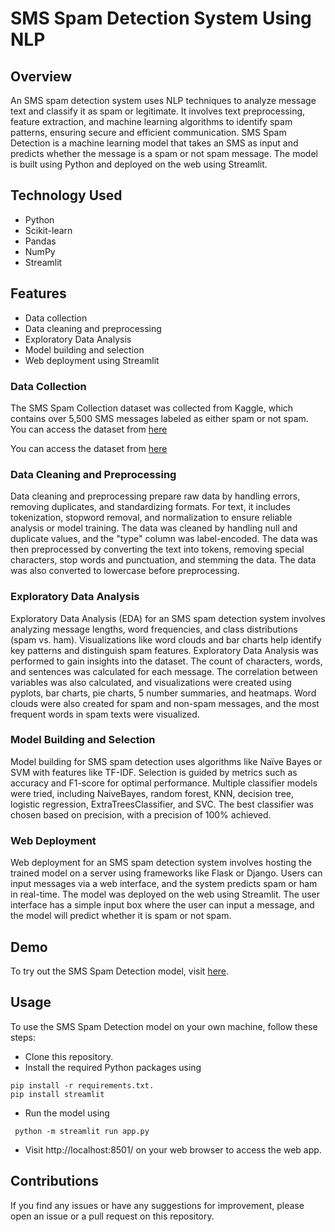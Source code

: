# SMS Spam Detection System Using NLP

## Overview
An SMS spam detection system uses NLP techniques to analyze message text and classify it as spam or legitimate. It involves text preprocessing, feature extraction, and machine learning algorithms to identify spam patterns, ensuring secure and efficient communication.
SMS Spam Detection is a machine learning model that takes an SMS as input and predicts whether the message is a spam or not spam message. The model is built using Python and deployed on the web using Streamlit.

## Technology Used
- Python
- Scikit-learn
- Pandas
- NumPy
- Streamlit

## Features
- Data collection
- Data cleaning and preprocessing
- Exploratory Data Analysis
- Model building and selection
- Web deployment using Streamlit

### Data Collection
The SMS Spam Collection dataset was collected from Kaggle, which contains over 5,500 SMS messages labeled as either spam or not spam.
You can access the dataset from [here](https://github.com/varalaxmigithubsadula/SMS-Spam-Detection-System-Using-NLP/blob/main/spam.csv)


You can access the dataset from [here](https://www.kaggle.com/datasets/uciml/sms-spam-collection-dataset)

### Data Cleaning and Preprocessing
Data cleaning and preprocessing prepare raw data by handling errors, removing duplicates, and standardizing formats. For text, it includes tokenization, stopword removal, and normalization to ensure reliable analysis or model training.
The data was cleaned by handling null and duplicate values, and the "type" column was label-encoded. The data was then preprocessed by converting the text into tokens, removing special characters, stop words and punctuation, and stemming the data. The data was also converted to lowercase before preprocessing.

### Exploratory Data Analysis
Exploratory Data Analysis (EDA) for an SMS spam detection system involves analyzing message lengths, word frequencies, and class distributions (spam vs. ham). Visualizations like word clouds and bar charts help identify key patterns and distinguish spam features.
Exploratory Data Analysis was performed to gain insights into the dataset. The count of characters, words, and sentences was calculated for each message. The correlation between variables was also calculated, and visualizations were created using pyplots, bar charts, pie charts, 5 number summaries, and heatmaps. Word clouds were also created for spam and non-spam messages, and the most frequent words in spam texts were visualized.

### Model Building and Selection
Model building for SMS spam detection uses algorithms like Naïve Bayes or SVM with features like TF-IDF. Selection is guided by metrics such as accuracy and F1-score for optimal performance.
Multiple classifier models were tried, including NaiveBayes, random forest, KNN, decision tree, logistic regression, ExtraTreesClassifier, and SVC. The best classifier was chosen based on precision, with a precision of 100% achieved.

### Web Deployment
Web deployment for an SMS spam detection system involves hosting the trained model on a server using frameworks like Flask or Django. Users can input messages via a web interface, and the system predicts spam or ham in real-time.
The model was deployed on the web using Streamlit. The user interface has a simple input box where the user can input a message, and the model will predict whether it is spam or not spam.

## Demo
To try out the SMS Spam Detection model, visit [here](https://textsafe.streamlit.app/).

## Usage
To use the SMS Spam Detection model on your own machine, follow these steps:

+ Clone this repository.
+ Install the required Python packages using 
```
pip install -r requirements.txt.
pip install streamlit
```
+ Run the model using 
```
 python -m streamlit run app.py
```
+ Visit http://localhost:8501/ on your web browser to access the web app.

## Contributions
 If you find any issues or have any suggestions for improvement, please open an issue or a pull request on this repository.

